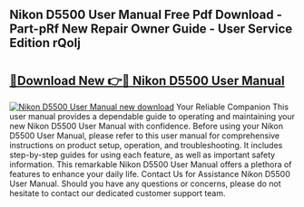 ## Nikon D5500 User Manual Free Pdf Download - Part-pRf New Repair Owner Guide - User Service Edition rQolj

# <h2><a href="http://cf22580.oget.top/?id=Nikon+D5500+User+Manual">🔗Download New 👉🔴 Nikon D5500 User Manual</a></h2>

[![Nikon D5500 User Manual new download](https://i.imgur.com/5g1atiW.png)](http://cf22580.oget.top/?id=Nikon+D5500+User+Manual)
Your Reliable Companion This user manual provides a dependable guide to operating and maintaining your new Nikon D5500 User Manual with confidence. Before using your Nikon D5500 User Manual, please refer to this user manual for comprehensive instructions on product setup, operation, and troubleshooting. It includes step-by-step guides for using each feature, as well as important safety information. This remarkable Nikon D5500 User Manual offers a plethora of features to enhance your daily life. Contact Us for Assistance Nikon D5500 User Manual. Should you have any questions or concerns, please do not hesitate to contact our dedicated customer support team.
